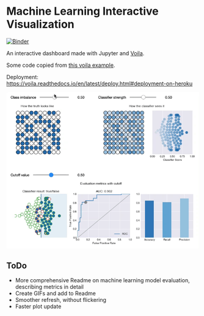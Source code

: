 # Machine Learning Interactive Visualization

[![Binder](https://mybinder.org/badge_logo.svg)](https://mybinder.org/v2/gh/dhaitz/machine-learning-interactive-visualization/master?urlpath=voila%2Frender%2Fmachine-learning-interactive-visualization.ipynb)

An interactive dashboard made with Jupyter and [Voila](https://github.com/QuantStack/voila).

Some code copied from [this voila example](https://github.com/pbugnion/voila-gallery/blob/master/country-indicators/index.ipynb).

Deployment: https://voila.readthedocs.io/en/latest/deploy.html#deployment-on-heroku

![ml](img/ml_visualization.gif)


## ToDo

- More comprehensive Readme on machine learning model evaluation, describing metrics in detail
- Create GIFs and add to Readme
- Smoother refresh, without flickering
- Faster plot update
